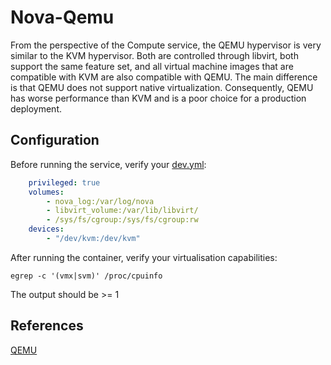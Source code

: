 # Nova-Qemu

From the perspective of the Compute service, the QEMU hypervisor is very similar to the KVM hypervisor. Both are controlled through libvirt, both support the same feature set, and all virtual machine images that are compatible with KVM are also compatible with QEMU. The main difference is that QEMU does not support native virtualization. Consequently, QEMU has worse performance than KVM and is a poor choice for a production deployment.

## Configuration

Before running the service, verify your [dev.yml](dev.yml):

```yml
    privileged: true
    volumes:
        - nova_log:/var/log/nova
        - libvirt_volume:/var/lib/libvirt/
        - /sys/fs/cgroup:/sys/fs/cgroup:rw
    devices:
        - "/dev/kvm:/dev/kvm"
```

After running the container, verify your virtualisation capabilities:

    egrep -c '(vmx|svm)' /proc/cpuinfo

The output should be >= 1

## References

[QEMU](https://docs.openstack.org/juno/config-reference/content/qemu.html)